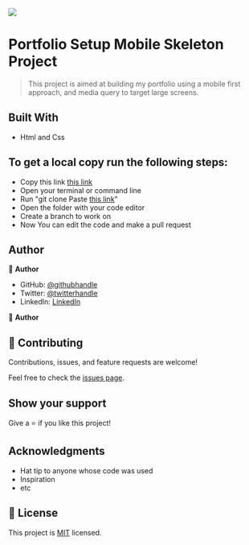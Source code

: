 ![](https://img.shields.io/badge/Microverse-blueviolet)

# Portfolio Setup Mobile Skeleton Project

> This project is aimed at building my portfolio using a mobile first approach, and media query to target large screens.

## Built With

- Html and Css

## To get a local copy run the following steps:

- Copy this link [this link](https://github.com/abiodunraheem/Portfolio-template3)
- Open your terminal or command line
- Run "git clone Paste [this link](https://github.com/abiodunraheem/Portfolio-template3)"
- Open the folder with your code editor
- Create a branch to work on
- Now You can edit the code and make a pull request

## Author

👤 **Author**

- GitHub: [@githubhandle](https://github.com/abiodunraheem)
- Twitter: [@twitterhandle](https://twitter.com/@abiodunraheem23)
- LinkedIn: [LinkedIn](https://linkedin.com/in/abiodun-raheem-908b33154)

👤 **Author**

## 🤝 Contributing

Contributions, issues, and feature requests are welcome!

Feel free to check the [issues page](../../issues/).

## Show your support

Give a ⭐️ if you like this project!

## Acknowledgments

- Hat tip to anyone whose code was used
- Inspiration
- etc

## 📝 License

This project is [MIT](./MIT.md) licensed.
